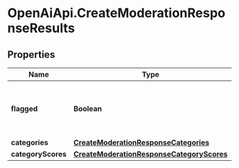 # OpenAiApi.CreateModerationResponseResults

## Properties
Name | Type | Description | Notes
------------ | ------------- | ------------- | -------------
**flagged** | **Boolean** | Whether the content violates [OpenAI&#x27;s usage policies](/policies/usage-policies). | 
**categories** | [**CreateModerationResponseCategories**](CreateModerationResponseCategories.md) |  | 
**categoryScores** | [**CreateModerationResponseCategoryScores**](CreateModerationResponseCategoryScores.md) |  | 
